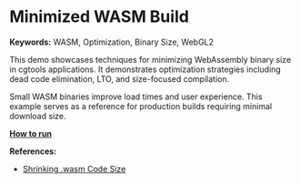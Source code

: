 # Minimized WASM Build

**Keywords:** WASM, Optimization, Binary Size, WebGL2

This demo showcases techniques for minimizing WebAssembly binary size in cgtools applications. It demonstrates optimization strategies including dead code elimination, LTO, and size-focused compilation.

Small WASM binaries improve load times and user experience. This example serves as a reference for production builds requiring minimal download size.

**[How to run](../how_to_run.md)**

**References:**

* [Shrinking .wasm Code Size]

[Shrinking .wasm Code Size]: https://rustwasm.github.io/book/reference/code-size.html
